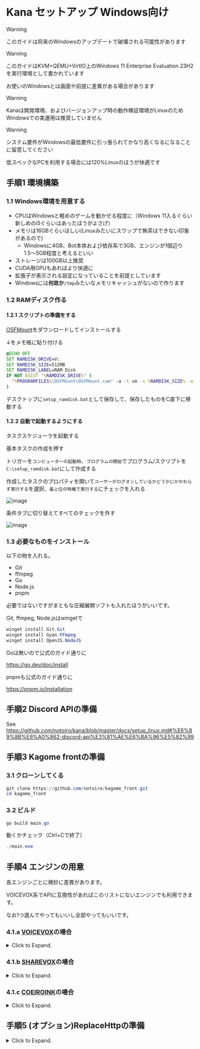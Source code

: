 # Kana セットアップ Windows向け
> [!WARNING]
> このガイドは将来のWindowsのアップデートで破壊される可能性があります

> [!WARNING]
> このガイドはKVM+QEMU+VirtIO上のWindows 11 Enterprise Evaluation 23H2を実行環境として書かれています
> 
> お使いのWindowsとは画面や前提に差異がある場合があります

> [!WARNING]
> Kanaは開発環境、およびバージョンアップ時の動作検証環境がLinuxのためWindowsでの実運用は推奨していません

> [!WARNING]
> システム要件がWindowsの最低要件に引っ張られてかなり高くなるになることに留意してください
>
> 低スペックなPCを利用する場合には120%Linuxのほうが快適です

## 手順1 環境構築
### 1.1 Windows環境を用意する
- CPUはWindowsと軽めのゲームを動かせる程度に（Windows 11入るぐらい新しめのi5ぐらいはあったほうがよさげ）
- メモリは16GBぐらいほしい(Linuxみたいにスワップで無茶はできない印象があるので)
  - Windowsに4GB、Bot本体および依存系で3GB、エンジンが1個辺り1.5〜5GB程度と考えるといい
- ストレージは100GB以上推奨
- CUDA用GPUもあればより快適に
- 拡張子が表示される設定になっていることを前提としています
- Windowsには**何故か**`/tmp`みたいなメモリキャッシュがないので作ります

### 1.2 RAMディスク作る
#### 1.2.1 スクリプトの準備をする
[OSFMount](https://www.osforensics.com/tools/mount-disk-images.html )をダウンロードしてインストールする

↓をメモ帳に貼り付ける
```bat
@ECHO OFF
SET RAMDISK_DRIVE=V:
SET RAMDISK_SIZE=512MB
SET RAMDISK_LABEL=RAM Disk
IF NOT EXIST "%RAMDISK_DRIVE%" (
  "%PROGRAMFILES%\OSFMount\OSFMount.com" -a -t vm -s %RAMDISK_SIZE% -o format:ntfs:"%RAMDISK_LABEL%" -m "%RAMDISK_DRIVE%
)
```

デスクトップに`setup_ramdisk.bat`として保存して、保存したものをC直下に移動する

#### 1.2.2 自動で起動するようにする
タスクスケジューラを起動する

基本タスクの作成を押す

トリガーを`コンピューターの起動時`、`プログラムの開始`でプログラム/スクリプトを`C:\setup_ramdisk.bat`にして作成する

作成したタスクのプロパティを開いて`ユーザーがログオンしているかどうかにかかわらず実行する`を選択、`最上位の特権で実行する`にチェックを入れる

![image](https://github.com/user-attachments/assets/52258a57-ba6d-4dfe-8100-85cb7c612794)

条件タブに切り替えてすべてのチェックを外す

![image](https://github.com/user-attachments/assets/b64847e5-7888-4d90-976a-25562dc02b79)

### 1.3 必要なものをインストール
以下の物を入れる。
- Git
- ffmpeg
- Go
- Node.js
- pnpm

必要ではないですがまともな圧縮展開ソフトも入れたほうがいいです。
  
Git, ffmpeg, Node.jsはwingetで
```powershell
winget install Git.Git
winget install Gyan.FFmpeg
winget install OpenJS.NodeJS
```

Goは無いので公式のガイド通りに

https://go.dev/doc/install

pnpmも公式のガイド通りに

https://pnpm.io/installation

## 手順2 Discord APIの準備
See https://github.com/notoiro/kana/blob/master/docs/setup_linux.md#%E6%89%8B%E9%A0%862-discord-api%E3%81%AE%E6%BA%96%E5%82%99

## 手順3 Kagome frontの準備
### 3.1 クローンしてくる
```powershell
git clone https://github.com/notoiro/kagome_front.git
cd kagome_front
```

### 3.2 ビルド
```powershell
go build main.go
```

動くかチェック（Ctrl+Cで終了）
```powershell
./main.exe
```

## 手順4 エンジンの用意
各エンジンごとに微妙に差異があります。

VOICEVOX系でAPIに互換性があればこのリストにないエンジンでも利用できます。

なお1つ選んでやってもいいし全部やってもいいです。

### 4.1.a [VOICEVOX](https://voicevox.hiroshiba.jp )の場合
<details>

<summary>Click to Expand.</summary>

[VOICEVOXの公式](https://voicevox.hiroshiba.jp/ )から環境に合ったものをダウンロードする。
GPUがあるならGPU版、CPUだけならCPU版。

この後の構築の関係で`zip`バージョンを推奨。

![image](https://github.com/user-attachments/assets/45341c30-618a-48b4-a11b-582254af66a6)


使うのは`VOICEVOX`フォルダ内の`vv-engine`フォルダの中身だけなのでそれだけ取り出せばOK。

![image](https://github.com/user-attachments/assets/7f4cc8dc-c414-467d-a4e2-d386f7f736f6)

動くかチェック（Ctrl+Cで終了）
```powershell
./run.exe
```
</details>

### 4.1.b [SHAREVOX](https://www.sharevox.app )の場合
<details>

<summary>Click to Expand.</summary>

[Githubリポジトリ](https://github.com/SHAREVOX/sharevox_engine/releases/latest )から環境に合ったものをダウンロードする。

GPUがあるなら`nvidia`がついてるものを、CPUだけなら`cpu`って付いてるものを。

`7z.001`が拡張子のファイルを選んでください。

拡張子しか見てないアホが開けないって言ってくるので拡張子を7zにします。

展開したら動くかチェック（Ctrl+Cで終了）
```powershell
./run.exe
```
</details>

### 4.1.c [COEIROINK](https://coeiroink.com )の場合
<details>

<summary>Click to Expand.</summary>

[公式](https://coeiroink.com/download )から環境に合ったものをダウンロードする。

https://shirowanisan.booth.pm/items/3436565 の起動方法の通りに展開していく。

仕様上speaker_infoのフォルダの位置がengineフォルダと横並びなので留意すること。

展開したら動くかチェック（Ctrl+Cで終了）
```powershell
./engine/engine.exe
```
</details>

## 手順5 (オプション)ReplaceHttpの準備
<details>

<summary>Click to Expand.</summary>

[英語の読み辞書](https://github.com/YTJVDCM/bep-eng-json/blob/master/bep-eng.json )など巨大な辞書向けにNim製の置換ツールを利用できます。
なくても動きます。

### 5.1 Nimをインストールする
```powershell
winget install nim.nim
```

### 5.2 クローンしてくる
```powershell
git clone https://github.com/notoiro/replace_http.git
cd replace_http
```

### 5.3 ビルド
```powershell
nimble build
```

### 5.3 辞書を配置する
`dicts`という名前のフォルダを作る

```powershell
mkdir dicts
```

その中に辞書を配置すればロードされます。

動くかチェック（Ctrl+Cで終了）
```powershell
./ReplaceHttp
```

</details>








